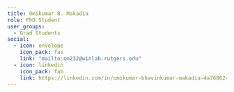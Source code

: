 ```yaml
---
title: Omikumar B. Makadia
role: PhD Student
user_groups:
  - Grad Students
social:
  - icon: envelope
    icon_pack: fas
    link: "mailto:om232@winlab.rutgers.edu"
  - icon: linkedin
    icon_pack: fab
    link: https://linkedin.com/in/omikumar-bhavinkumar-makadia-4a7686242/
---
```

